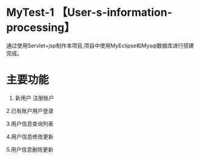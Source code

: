 # MyTest-1  【User-s-information-processing】
通过使用Servlet+jsp制作本项目,项目中使用MyEclipse和Mysql数据库进行搭建完成。

# 主要功能
1. 新用户 注册账户

2.已有账户用户登录

3.用户信息查询列表

4.用户信息修改更新

5.用户信息删除更新
